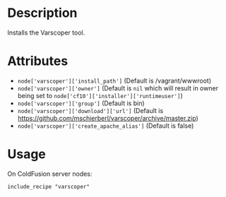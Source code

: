 Description
===========

Installs the Varscoper tool.

Attributes
==========

* `node['varscoper']['install_path']` (Default is /vagrant/wwwroot)
* `node['varscoper']['owner']` (Default is `nil` which will result in owner being set to `node['cf10']['installer']['runtimeuser']`)
* `node['varscoper']['group']` (Default is bin)
* `node['varscoper']['download']['url']` (Default is https://github.com/mschierberl/varscoper/archive/master.zip)
* `node['varscoper']['create_apache_alias']` (Default is false)

Usage
=====

On ColdFusion server nodes:

    include_recipe "varscoper"